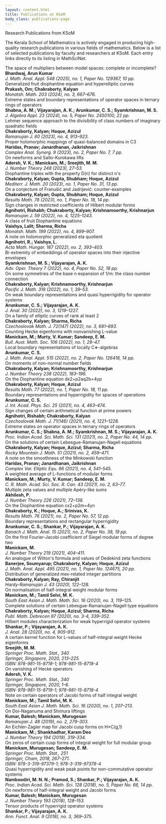 ```yaml
---
layout: content.html
title: Publications at KSoM
body_class: publications-page
---
```


<div class="main-full-width" id="main-content-start">

<section class="static-section" id="publications-intro">
  <div class="accordion-header">Research Publications from KSoM</div>
  <div class="accordion-content static-content">
    <p>The Kerala School of Mathematics is actively engaged in producing high-quality research publications in various fields of mathematics. Below is a list of selected publications by faculty and researchers at KSoM. Each entry links directly to its listing in MathSciNet.</p>
  </div>
</section>

<section class="accordion-item default-bg" data-direct-link="true" data-learn-more-url="https://mathscinet.ams.org/mathscinet/article?mr=4864900">
  <div class="accordion-header">The space of multipliers between model spaces: complete or incomplete?</div>
  <div class="accordion-snippet">
    <strong>Bhardwaj, Arun Kumar</strong><br/>
    <em>J. Math. Anal. Appl. 548 (2025), no. 1, Paper No. 129367, 10 pp.</em>
  </div>
</section>

<section class="accordion-item alt-bg" data-direct-link="true" data-learn-more-url="https://mathscinet.ams.org/mathscinet/article?mr=4704787">
  <div class="accordion-header">Generalized fruit diophantine equation and hyperelliptic curves</div>
  <div class="accordion-snippet">
    <strong>Prakash, Om; Chakraborty, Kalyan</strong><br/>
    <em>Monatsh. Math. 203 (2024), no. 3, 667–676.</em>
  </div>
</section>

<section class="accordion-item default-bg" data-direct-link="true" data-learn-more-url="https://mathscinet.ams.org/mathscinet/article?mr=4692620">
  <div class="accordion-header">Extreme states and boundary representations of operator spaces in ternary rings of operators</div>
  <div class="accordion-snippet">
    <strong>Shabna, A. M.; Vijayarajan, A. K.; Arunkumar, C. S.; Syamkrishnan, M. S.</strong><br/>
    <em>J. Algebra Appl. 23 (2024), no. 5, Paper No. 2450100, 22 pp.</em>
  </div>
</section>

<section class="accordion-item alt-bg" data-direct-link="true" data-learn-more-url="https://mathscinet.ams.org/mathscinet/article?mr=4565132">
  <div class="accordion-header">Lehmer sequence approach to the divisibility of class numbers of imaginary quadratic fields</div>
  <div class="accordion-snippet">
    <strong>Chakraborty, Kalyan; Hoque, Azizul</strong><br/>
    <em>Ramanujan J. 60 (2023), no. 4, 913–923.</em>
  </div>
</section>

<section class="accordion-item default-bg" data-direct-link="true" data-learn-more-url="https://mathscinet.ams.org/mathscinet/article?mr=4558996">
  <div class="accordion-header">Proper holomorphic mappings of quasi-balanced domains in C3</div>
  <div class="accordion-snippet">
    <strong>Haridas, Pranav; Janardhanan, Jaikrishnan</strong><br/>
    <em>Complex Anal. Synerg. 9 (2023), no. 2, Paper No. 7, 7 pp.</em>
  </div>
</section>

<section class="accordion-item alt-bg" data-direct-link="true" data-learn-more-url="https://mathscinet.ams.org/mathscinet/article?mr=4556156">
  <div class="accordion-header">On newforms and Saito-Kurokawa lifts</div>
  <div class="accordion-snippet">
    <strong>Adersh, V. K.; Manickam, M.; Sreejith, M. M.</strong><br/>
    <em>J. Number Theory 248 (2023), 27–53.</em>
  </div>
</section>

<section class="accordion-item default-bg" data-direct-link="true" data-learn-more-url="https://mathscinet.ams.org/mathscinet/article?mr=4520283">
  <div class="accordion-header">Diophantine triples with the property D(n) for distinct n's</div>
  <div class="accordion-snippet">
    <strong>Chakraborty, Kalyan; Gupta, Shubham; Hoque, Azizul</strong><br/>
    <em>Mediterr. J. Math. 20 (2023), no. 1, Paper No. 31, 13 pp.</em>
  </div>
</section>

<section class="accordion-item alt-bg" data-direct-link="true" data-learn-more-url="https://mathscinet.ams.org/mathscinet/article?mr=4512671">
  <div class="accordion-header">On a conjecture of Franušić and Jadrijević: counter-examples</div>
  <div class="accordion-snippet">
    <strong>Chakraborty, Kalyan; Gupta, Shubham; Hoque, Azizul</strong><br/>
    <em>Results Math. 78 (2023), no. 1, Paper No. 18, 14 pp.</em>
  </div>
</section>

<section class="accordion-item default-bg" data-direct-link="true" data-learn-more-url="https://mathscinet.ams.org/mathscinet/article?mr=4507208">
  <div class="accordion-header">Sign changes in restricted coefficients of Hilbert modular forms</div>
  <div class="accordion-snippet">
    <strong>Agnihotri, Rishabh; Chakraborty, Kalyan; Krishnamoorthy, Krishnarjun</strong><br/>
    <em>Ramanujan J. 59 (2022), no. 4, 1225–1243.</em>
  </div>
</section>

<section class="accordion-item alt-bg" data-direct-link="true" data-learn-more-url="https://mathscinet.ams.org/mathscinet/article?mr=4497174">
  <div class="accordion-header">A class of fruit Diophantine equations</div>
  <div class="accordion-snippet">
    <strong>Vaishya, Lalit; Sharma, Richa</strong><br/>
    <em>Monatsh. Math. 199 (2022), no. 4, 899–907.</em>
  </div>
</section>

<section class="accordion-item default-bg" data-direct-link="true" data-learn-more-url="https://mathscinet.ams.org/mathscinet/article?mr=4487617">
  <div class="accordion-header">A note on holomorphic generalized eta quotient</div>
  <div class="accordion-snippet">
    <strong>Agnihotri, R.; Vaishya, L.</strong><br/>
    <em>Acta Math. Hungar. 167 (2022), no. 2, 393–403.</em>
  </div>
</section>

<section class="accordion-item alt-bg" data-direct-link="true" data-learn-more-url="https://mathscinet.ams.org/mathscinet/article?mr=4476931">
  <div class="accordion-header">Bi-extremity of embeddings of operator spaces into their injective envelopes</div>
  <div class="accordion-snippet">
    <strong>Syamkrishnan, M. S.; Vijayarajan, A. K.</strong><br/>
    <em>Adv. Oper. Theory 7 (2022), no. 4, Paper No. 52, 18 pp.</em>
  </div>
</section>

<section class="accordion-item default-bg" data-direct-link="true" data-learn-more-url="https://mathscinet.ams.org/mathscinet/article?mr=4475673">
  <div class="accordion-header">On some symmetries of the base n expansion of 1/m: the class number connection</div>
  <div class="accordion-snippet">
    <strong>Chakraborty, Kalyan; Krishnamoorthy, Krishnarjun</strong><br/>
    <em>Pacific J. Math. 319 (2022), no. 1, 39–53.</em>
  </div>
</section>

<section class="accordion-item alt-bg" data-direct-link="true" data-learn-more-url="https://mathscinet.ams.org/mathscinet/article?mr=4467987">
  <div class="accordion-header">On weak boundary representations and quasi hyperrigidity for operator systems</div>
  <div class="accordion-snippet">
    <strong>Arunkumar, C. S.; Vijayarajan, A. K.</strong><br/>
    <em>J. Anal. 30 (2022), no. 3, 1219–1227.</em>
  </div>
</section>

<section class="accordion-item default-bg" data-direct-link="true" data-learn-more-url="https://mathscinet.ams.org/mathscinet/article?mr=4467935">
  <div class="accordion-header">On a family of elliptic curves of rank at least 2</div>
  <div class="accordion-snippet">
    <strong>Chakraborty, Kalyan; Sharma, Richa</strong><br/>
    <em>Czechoslovak Math. J. 72(147) (2022), no. 3, 681–693.</em>
  </div>
</section>

<section class="accordion-item alt-bg" data-direct-link="true" data-learn-more-url="https://mathscinet.ams.org/mathscinet/article?mr=4448940">
  <div class="accordion-header">Counting Hecke eigenforms with nonvanishing L-value</div>
  <div class="accordion-snippet">
    <strong>Manickam, M.; Murty, V. Kumar; Sandeep, E. M.</strong><br/>
    <em>Bull. Aust. Math. Soc. 106 (2022), no. 1, 28–47.</em>
  </div>
</section>

<section class="accordion-item default-bg" data-direct-link="true" data-learn-more-url="https://mathscinet.ams.org/mathscinet/article?mr=4441454">
  <div class="accordion-header">Local boundary representations of locally C∗-algebras</div>
  <div class="accordion-snippet">
    <strong>Arunkumar, C. S.</strong><br/>
    <em>J. Math. Anal. Appl. 515 (2022), no. 2, Paper No. 126416, 14 pp.</em>
  </div>
</section>

<section class="accordion-item alt-bg" data-direct-link="true" data-learn-more-url="https://mathscinet.ams.org/mathscinet/article?mr=4430097">
  <div class="accordion-header">On moments of non-normal number fields</div>
  <div class="accordion-snippet">
    <strong>Chakraborty, Kalyan; Krishnamoorthy, Krishnarjun</strong><br/>
    <em>J. Number Theory 238 (2022), 183–196.</em>
  </div>
</section>

<section class="accordion-item default-bg" data-direct-link="true" data-learn-more-url="https://mathscinet.ams.org/mathscinet/article?mr=4344843">
  <div class="accordion-header">On the Diophantine equation dx2+p2aq2b=4yp</div>
  <div class="accordion-snippet">
    <strong>Chakraborty, Kalyan; Hoque, Azizul</strong><br/>
    <em>Results Math. 77 (2022), no. 1, Paper No. 18, 11 pp.</em>
  </div>
</section>

<section class="accordion-item alt-bg" data-direct-link="true" data-learn-more-url="https://mathscinet.ams.org/mathscinet/article?mr=4363224">
  <div class="accordion-header">Boundary representations and hyperrigidity for spaces of operations</div>
  <div class="accordion-snippet">
    <strong>Arunkumar, C. S.</strong><br/>
    <em>J. Int. Acad. Phys. Sci. 25 (2021), no. 4, 463–474.</em>
  </div>
</section>

<section class="accordion-item default-bg" data-direct-link="true" data-learn-more-url="https://mathscinet.ams.org/mathscinet/article?mr=4339124">
  <div class="accordion-header">Sign changes of certain arithmetical function at prime powers</div>
  <div class="accordion-snippet">
    <strong>Agnihotri, Rishabh; Chakraborty, Kalyan</strong><br/>
    <em>Czechoslovak Math. J. 71(146) (2021), no. 4, 1221–1228.</em>
  </div>
</section>

<section class="accordion-item alt-bg" data-direct-link="true" data-learn-more-url="https://mathscinet.ams.org/mathscinet/article?mr=4338047">
  <div class="accordion-header">Extreme states on operator spaces in ternary rings of operators</div>
  <div class="accordion-snippet">
    <strong>Arunkumar, C. S.; Shabna, A. M.; Syamkrishnan, M. S.; Vijayarajan, A. K.</strong><br/>
    <em>Proc. Indian Acad. Sci. Math. Sci. 131 (2021), no. 2, Paper No. 44, 14 pp.</em>
  </div>
</section>

<section class="accordion-item default-bg" data-direct-link="true" data-learn-more-url="https://mathscinet.ams.org/mathscinet/article?mr=4278721">
  <div class="accordion-header">On the solutions of certain Lebesgue-Ramanujan-Nagell equations</div>
  <div class="accordion-snippet">
    <strong>Chakraborty, Kalyan; Hoque, Azizul; Sharma, Richa</strong><br/>
    <em>Rocky Mountain J. Math. 51 (2021), no. 2, 459–471.</em>
  </div>
</section>

<section class="accordion-item alt-bg" data-direct-link="true" data-learn-more-url="https://mathscinet.ams.org/mathscinet/article?mr=4224759">
  <div class="accordion-header">A note on the smoothness of the Minkowski function</div>
  <div class="accordion-snippet">
    <strong>Haridas, Pranav; Janardhanan, Jaikrishnan</strong><br/>
    <em>Complex Var. Elliptic Equ. 66 (2021), no. 4, 541–545.</em>
  </div>
</section>

<section class="accordion-item default-bg" data-direct-link="true" data-learn-more-url="https://mathscinet.ams.org/mathscinet/article?mr=4259511">
  <div class="accordion-header">A weighted average of L-functions of modular forms</div>
  <div class="accordion-snippet">
    <strong>Manickam, M.; Murty, V. Kumar; Sandeep, E. M.</strong><br/>
    <em>C. R. Math. Acad. Sci. Soc. R. Can. 43 (2021), no. 2, 63–77.</em>
  </div>
</section>

<section class="accordion-item alt-bg" data-direct-link="true" data-learn-more-url="https://mathscinet.ams.org/mathscinet/article?mr=4239717">
  <div class="accordion-header">Multiple zeta values and multiple Apéry-like sums</div>
  <div class="accordion-snippet">
    <strong>Akhilesh, P.</strong><br/>
    <em>J. Number Theory 226 (2021), 72–138.</em>
  </div>
</section>

<section class="accordion-item default-bg" data-direct-link="true" data-learn-more-url="https://mathscinet.ams.org/mathscinet/article?mr=4228926">
  <div class="accordion-header">On the Diophantine equation cx2+p2m=4yn</div>
  <div class="accordion-snippet">
    <strong>Chakraborty, K.; Hoque, A.; Srinivas, K.</strong><br/>
    <em>Results Math. 76 (2021), no. 2, Paper No. 57, 12 pp.</em>
  </div>
</section>

<section class="accordion-item alt-bg" data-direct-link="true" data-learn-more-url="https://mathscinet.ams.org/mathscinet/article?mr=4227156">
  <div class="accordion-header">Boundary representations and rectangular hyperrigidity</div>
  <div class="accordion-snippet">
    <strong>Arunkumar, C. S.; Shankar, P.; Vijayarajan, A. K.</strong><br/>
    <em>Banach J. Math. Anal. 15 (2021), no. 2, Paper No. 38, 19 pp.</em>
  </div>
</section>

<section class="accordion-item default-bg" data-direct-link="true" data-learn-more-url="https://mathscinet.ams.org/mathscinet/article?mr=4177527">
  <div class="accordion-header">On the first Fourier-Jacobi coefficient of Siegel modular forms of degree two</div>
  <div class="accordion-snippet">
    <strong>Manickam, M.</strong><br/>
    <em>J. Number Theory 219 (2021), 404–411.</em>
  </div>
</section>

<section class="accordion-item alt-bg" data-direct-link="true" data-learn-more-url="https://mathscinet.ams.org/mathscinet/article?mr=4172840">
  <div class="accordion-header">An analogue of Wilton's formula and values of Dedekind zeta functions</div>
  <div class="accordion-snippet">
    <strong>Banerjee, Soumyarup; Chakraborty, Kalyan; Hoque, Azizul</strong><br/>
    <em>J. Math. Anal. Appl. 495 (2021), no. 1, Paper No. 124675, 20 pp.</em>
  </div>
</section>

<section class="accordion-item default-bg" data-direct-link="true" data-learn-more-url="https://mathscinet.ams.org/mathscinet/article?mr=4298491">
  <div class="accordion-header">Distribution of generalized mex-related integer partitions</div>
  <div class="accordion-snippet">
    <strong>Chakraborty, Kalyan; Ray, Chiranjit</strong><br/>
    <em>Hardy-Ramanujan J. 43 (2020), 122–128.</em>
  </div>
</section>

<section class="accordion-item alt-bg" data-direct-link="true" data-learn-more-url="https://mathscinet.ams.org/mathscinet/article?mr=4199699">
  <div class="accordion-header">On normalisation of half-integral weight modular forms</div>
  <div class="accordion-snippet">
    <strong>Manickam, M.; Tamil Selvi, M. K.</strong><br/>
    <em>South East Asian J. Math. Math. Sci. 16 (2020), no. 3, 119–125.</em>
  </div>
</section>

<section class="accordion-item default-bg" data-direct-link="true" data-learn-more-url="https://mathscinet.ams.org/mathscinet/article?mr=4194065">
  <div class="accordion-header">Complete solutions of certain Lebesgue-Ramanujan-Nagell type equations</div>
  <div class="accordion-snippet">
    <strong>Chakraborty, Kalyan; Hoque, Azizul; Sharma, Richa</strong><br/>
    <em>Publ. Math. Debrecen 97 (2020), no. 3-4, 339–352.</em>
  </div>
</section>

<section class="accordion-item alt-bg" data-direct-link="true" data-learn-more-url="https://mathscinet.ams.org/mathscinet/article?mr=4181904">
  <div class="accordion-header">Hilbert modules characterization for weak hyperrigid operator systems</div>
  <div class="accordion-snippet">
    <strong>Shankar, P.; Vijayarajan, A. K.</strong><br/>
    <em>J. Anal. 28 (2020), no. 4, 905–912.</em>
  </div>
</section>

<section class="accordion-item default-bg" data-direct-link="true" data-learn-more-url="https://mathscinet.ams.org/mathscinet/article?mr=4179377">
  <div class="accordion-header">A certain kernel function for L-values of half-integral weight Hecke eigenforms</div>
  <div class="accordion-snippet">
    <strong>Sreejith, M. M.</strong><br/>
    <em>Springer Proc. Math. Stat., 340<br/>Springer, Singapore, 2020, 213–225.</em><br/>
    <em>ISBN: 978-981-15-8719-1; 978-981-15-8718-4</em>
  </div>
</section>

<section class="accordion-item alt-bg" data-direct-link="true" data-learn-more-url="https://mathscinet.ams.org/mathscinet/article?mr=4179364">
  <div class="accordion-header">On vanishing of Hecke operators</div>
  <div class="accordion-snippet">
    <strong>Adersh, V. K.</strong><br/>
    <em>Springer Proc. Math. Stat., 340<br/>Springer, Singapore, 2020, 1–6.</em><br/>
    <em>ISBN: 978-981-15-8719-1; 978-981-15-8718-4</em>
  </div>
</section>

<section class="accordion-item default-bg" data-direct-link="true" data-learn-more-url="https://mathscinet.ams.org/mathscinet/article?mr=4146238">
  <div class="accordion-header">Note on certain operators of Jacobi forms of half integral weight</div>
  <div class="accordion-snippet">
    <strong>Manickam, M.; Tamil Selvi, M. K.</strong><br/>
    <em>South East Asian J. Math. Math. Sci. 16 (2020), no. 1, 207–213.</em>
  </div>
</section>

<section class="accordion-item alt-bg" data-direct-link="true" data-learn-more-url="https://mathscinet.ams.org/mathscinet/article?mr=3911789">
  <div class="accordion-header">On Doi-Naganuma and Shimura liftings</div>
  <div class="accordion-snippet">
    <strong>Kumar, Balesh; Manickam, Murugesan</strong><br/>
    <em>Ramanujan J. 48 (2019), no. 2, 279–303.</em>
  </div>
</section>

<section class="accordion-item default-bg" data-direct-link="true" data-learn-more-url="https://mathscinet.ams.org/mathscinet/article?mr=3860478">
  <div class="accordion-header">An Eichler-Zagier map for Jacobi cusp forms on H×C(g,1)</div>
  <div class="accordion-snippet">
    <strong>Manickam, M.; Shankhadhar, Karam Deo</strong><br/>
    <em>J. Number Theory 194 (2019), 319–334.</em>
  </div>
</section>

<section class="accordion-item alt-bg" data-direct-link="true" data-learn-more-url="https://mathscinet.ams.org/mathscinet/article?mr=3880391">
  <div class="accordion-header">On zeros of certain cusp forms of integral weight for full modular group</div>
  <div class="accordion-snippet">
    <strong>Manickam, Murugesan; Sandeep, E. M.</strong><br/>
    <em>Springer Proc. Math. Stat., 251<br/>Springer, Cham, 2018, 267–271.</em><br/>
    <em>ISBN: 978-3-319-97379-1; 978-3-319-97378-4</em>
  </div>
</section>

<section class="accordion-item default-bg" data-direct-link="true" data-learn-more-url="https://mathscinet.ams.org/mathscinet/article?mr=3869539">
  <div class="accordion-header">Quasi hyperrigidity and weak peak points for non-commutative operator systems</div>
  <div class="accordion-snippet">
    <strong>Namboodiri, M. N. N.; Pramod, S.; Shankar, P.; Vijayarajan, A. K.</strong><br/>
    <em>Proc. Indian Acad. Sci. Math. Sci. 128 (2018), no. 5, Paper No. 66, 14 pp.</em>
  </div>
</section>

<section class="accordion-item alt-bg" data-direct-link="true" data-learn-more-url="https://mathscinet.ams.org/mathscinet/article?mr=3846804">
  <div class="accordion-header">On newforms of half-integral weight and Jacobi forms</div>
  <div class="accordion-snippet">
    <strong>Kumar, Balesh; Manickam, Murugesan</strong><br/>
    <em>J. Number Theory 193 (2018), 128–153.</em>
  </div>
</section>

<section class="accordion-item default-bg" data-direct-link="true" data-learn-more-url="https://mathscinet.ams.org/mathscinet/article?mr=3835224">
  <div class="accordion-header">Tensor products of hyperrigid operator systems</div>
  <div class="accordion-snippet">
    <strong>Shankar, P.; Vijayarajan, A. K.</strong><br/>
    <em>Ann. Funct. Anal. 9 (2018), no. 3, 369–375.</em>
  </div>
</section>

</div>
